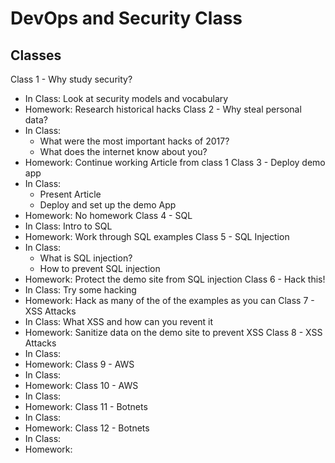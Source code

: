 # DevOps and Security Class



## Classes 

Class 1 - Why study security?
  - In Class: Look at security models and vocabulary 
  - Homework: Research historical hacks
Class 2 - Why steal personal data? 
  - In Class: 
    - What were the most important hacks of 2017? 
    - What does the internet know about you?
  - Homework: Continue working Article from class 1
Class 3 - Deploy demo app
  - In Class:  
    - Present Article
    - Deploy and set up the demo App
  - Homework: No homework
Class 4 - SQL
  - In Class: Intro to SQL
  - Homework: Work through SQL examples 
Class 5 - SQL Injection 
  - In Class: 
    - What is SQL injection?
    - How to prevent SQL injection
  - Homework: Protect the demo site from SQL injection
Class 6 - Hack this!
  - In Class: Try some hacking
  - Homework: Hack as many of the of the examples as you can
Class 7 - XSS Attacks 
  - In Class: What XSS and how can you revent it
  - Homework: Sanitize data on the demo site to prevent XSS
Class 8 - XSS Attacks
  - In Class:  
  - Homework: 
Class 9 - AWS 
  - In Class:  
  - Homework: 
Class 10 - AWS
  - In Class:  
  - Homework: 
Class 11 - Botnets
  - In Class:  
  - Homework: 
Class 12 - Botnets 
  - In Class:  
  - Homework: 